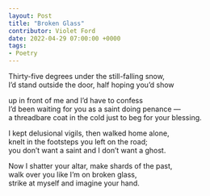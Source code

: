 ```yaml
---
layout: Post
title: "Broken Glass"
contributor: Violet Ford
date: 2022-04-29 07:00:00 +0000
tags: 
- Poetry
---
```

Thirty-five degrees under the still-falling snow,<br />
I’d stand outside the door, half hoping you’d show

up in front of me and I’d have to confess<br />
I’d been waiting for you as a saint doing penance &mdash;<br />
a threadbare coat in the cold just to beg for your blessing.

I kept delusional vigils, then walked home alone,<br />
knelt in the footsteps you left on the road;<br />
you don’t want a saint and I don’t want a ghost.

Now I shatter your altar, make shards of the past,<br />
walk over you like I’m on broken glass,<br />
strike at myself and imagine your hand.

